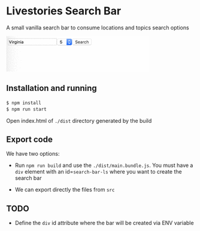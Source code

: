 # Livestories Search Bar

A small vanilla search bar to consume locations and topics search options

![](demo.gif)

## Installation and running

```bash
$ npm install
$ npm run start
```

Open index.html of `./dist` directory generated by the build

## Export code

We have two options:

- Run `npm run build` and use the `./dist/main.bundle.js`.
  You must have a `div` element with an id=`search-bar-ls` where you want to create the search bar 

- We can export directly the files from `src`


## TODO

- Define the `div` id attribute where the bar will be created via ENV variable
